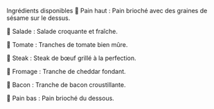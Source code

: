 Ingrédients disponibles
🥯 Pain haut : Pain brioché avec des graines de sésame sur le dessus.

🥬 Salade : Salade croquante et fraîche.

🍅 Tomate : Tranches de tomate bien mûre.

🥩 Steak : Steak de bœuf grillé à la perfection.

🧀 Fromage : Tranche de cheddar fondant.

🥓 Bacon : Tranche de bacon croustillante.

🍞 Pain bas : Pain brioché du dessous. 